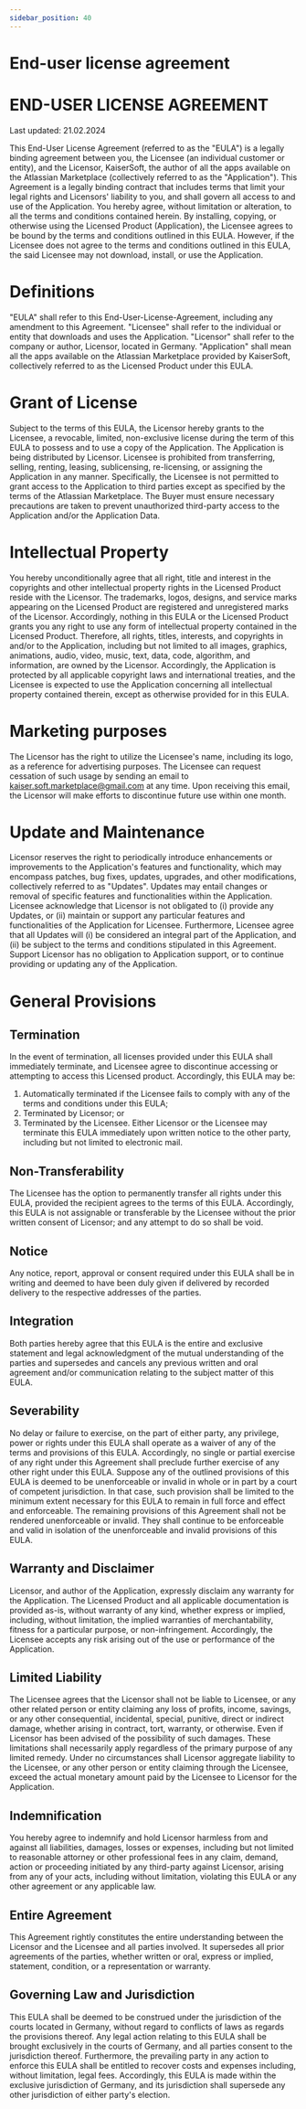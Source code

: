 ```yaml
---
sidebar_position: 40
---
```


# End-user license agreement

# END-USER LICENSE AGREEMENT

Last updated: 21.02.2024

This End-User License Agreement (referred to as the "EULA") is a legally binding agreement between you, the Licensee (an individual customer or entity), and the Licensor, KaiserSoft, the author of all the apps available on the Atlassian Marketplace (collectively referred to as the "Application"). This Agreement is a legally binding contract that includes terms that limit your legal rights and Licensors' liability to you, and shall govern all access to and use of the Application. You hereby agree, without limitation or alteration, to all the terms and conditions contained herein.
By installing, copying, or otherwise using the Licensed Product (Application), the Licensee agrees to be bound by the terms and conditions outlined in this EULA. However, if the Licensee does not agree to the terms and conditions outlined in this EULA, the said Licensee may not download, install, or use the Application.


# Definitions

 "EULA" shall refer to this End-User-License-Agreement, including any amendment to this Agreement.
"Licensee" shall refer to the individual or entity that downloads and uses the Application.
"Licensor" shall refer to the company or author, Licensor, located in Germany.
 "Application" shall mean all the apps available on the Atlassian Marketplace provided by KaiserSoft, collectively referred to as the Licensed Product under this EULA.


# Grant of License

Subject to the terms of this EULA, the Licensor hereby grants to the Licensee, a revocable, limited, non-exclusive license during the term of this EULA to possess and to use a copy of the Application. The Application is being distributed by Licensor. 
Licensee is prohibited from transferring, selling, renting, leasing, sublicensing, re-licensing, or assigning the Application in any manner. Specifically, the Licensee is not permitted to grant access to the Application to third parties except as specified by the terms of the Atlassian Marketplace. The Buyer must ensure necessary precautions are taken to prevent unauthorized third-party access to the Application and/or the Application Data.


# Intellectual Property

You hereby unconditionally agree that all right, title and interest in the copyrights and other intellectual property rights in the Licensed Product reside with the Licensor. The trademarks, logos, designs, and service marks appearing on the Licensed Product are registered and unregistered marks of the Licensor.  Accordingly, nothing in this EULA or the Licensed Product grants you any right to use any form of intellectual property contained in the Licensed Product.
Therefore, all rights, titles, interests, and copyrights in and/or to the Application, including but not limited to all images, graphics, animations, audio, video, music, text, data, code, algorithm, and information, are owned by the Licensor. Accordingly, the Application is protected by all applicable copyright laws and international treaties, and the Licensee is expected to use the Application concerning all intellectual property contained therein, except as otherwise provided for in this EULA.


# Marketing purposes

The Licensor has the right to utilize the Licensee's name, including its logo, as a reference for advertising purposes. The Licensee can request cessation of such usage by sending an email to kaiser.soft.marketplace@gmail.com at any time. Upon receiving this email, the Licensor will make efforts to discontinue future use within one month. 


# Update and Maintenance

Licensor reserves the right to periodically introduce enhancements or improvements to the Application's features and functionality, which may encompass patches, bug fixes, updates, upgrades, and other modifications, collectively referred to as "Updates".
Updates may entail changes or removal of specific features and functionalities within the Application. Licensee acknowledge that Licensor is not obligated to (i) provide any Updates, or (ii) maintain or support any particular features and functionalities of the Application for Licensee.
Furthermore, Licensee agree that all Updates will (i) be considered an integral part of the Application, and (ii) be subject to the terms and conditions stipulated in this Agreement.
Support
Licensor has no obligation to Application support, or to continue providing or updating any of the Application.


# General Provisions

## Termination

In the event of termination, all licenses provided under this EULA shall immediately terminate, and Licensee agree to discontinue accessing or attempting to access this Licensed product.
Accordingly, this EULA may be:
1.	Automatically terminated if the Licensee fails to comply with any of the terms and conditions under this EULA;
2.	Terminated by Licensor; or
3.	Terminated by the Licensee.
Either Licensor or the Licensee may terminate this EULA immediately upon written notice to the other party, including but not limited to electronic mail.

## Non-Transferability

The Licensee has the option to permanently transfer all rights under this EULA, provided the recipient agrees to the terms of this EULA. Accordingly, this EULA is not assignable or transferable by the Licensee without the prior written consent of Licensor; and any attempt to do so shall be void.

## Notice

Any notice, report, approval or consent required under this EULA shall be in writing and deemed to have been duly given if delivered by recorded delivery to the respective addresses of the parties.

## Integration

Both parties hereby agree that this EULA is the entire and exclusive statement and legal acknowledgment of the mutual understanding of the parties and supersedes and cancels any previous written and oral agreement and/or communication relating to the subject matter of this EULA.

## Severability

No delay or failure to exercise, on the part of either party, any privilege, power or rights under this EULA shall operate as a waiver of any of the terms and provisions of this EULA. Accordingly, no single or partial exercise of any right under this Agreement shall preclude further exercise of any other right under this EULA. Suppose any of the outlined provisions of this EULA is deemed to be unenforceable or invalid in whole or in part by a court of competent jurisdiction. In that case, such provision shall be limited to the minimum extent necessary for this EULA to remain in full force and effect and enforceable. The remaining provisions of this Agreement shall not be rendered unenforceable or invalid. They shall continue to be enforceable and valid in isolation of the unenforceable and invalid provisions of this EULA.

## Warranty and Disclaimer

Licensor, and author of the Application, expressly disclaim any warranty for the Application. The Licensed Product and all applicable documentation is provided as-is, without warranty of any kind, whether express or implied, including, without limitation, the implied warranties of merchantability, fitness for a particular purpose, or non-infringement. Accordingly, the Licensee accepts any risk arising out of the use or performance of the Application.

## Limited Liability

The Licensee agrees that the Licensor shall not be liable to Licensee, or any other related person or entity claiming any loss of profits, income, savings, or any other consequential, incidental, special, punitive, direct or indirect damage, whether arising in contract, tort, warranty, or otherwise. Even if Licensor has been advised of the possibility of such damages. These limitations shall necessarily apply regardless of the primary purpose of any limited remedy. Under no circumstances shall Licensor aggregate liability to the Licensee, or any other person or entity claiming through the Licensee, exceed the actual monetary amount paid by the Licensee to Licensor for the Application.

## Indemnification

You hereby agree to indemnify and hold Licensor harmless from and against all liabilities, damages, losses or expenses, including but not limited to reasonable attorney or other professional fees in any claim, demand, action or proceeding initiated by any third-party against Licensor, arising from any of your acts, including without limitation, violating this EULA or any other agreement or any applicable law.

## Entire Agreement

This Agreement rightly constitutes the entire understanding between the Licensor and the Licensee and all parties involved. It supersedes all prior agreements of the parties, whether written or oral, express or implied, statement, condition, or a representation or warranty.

## Governing Law and Jurisdiction

This EULA shall be deemed to be construed under the jurisdiction of the courts located in Germany, without regard to conflicts of laws as regards the provisions thereof. Any legal action relating to this EULA shall be brought exclusively in the courts of Germany, and all parties consent to the jurisdiction thereof. Furthermore, the prevailing party in any action to enforce this EULA shall be entitled to recover costs and expenses including, without limitation, legal fees. Accordingly, this EULA is made within the exclusive jurisdiction of Germany, and its jurisdiction shall supersede any other jurisdiction of either party's election.
